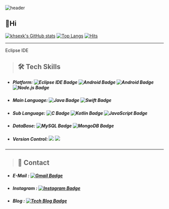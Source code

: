 ![header](https://capsule-render.vercel.app/api?type=Slice&color=auto&height=100&section=header&text=KHSEXK%20HUB&fontSize=50)

## 👋Hi   
[![khsexk's GitHub stats](https://github-readme-stats.vercel.app/api?username=khsexk)](https://github.com/anuraghazra/github-readme-stats) [![Top Langs](https://github-readme-stats.vercel.app/api/top-langs/?username=khsexk&layout=compact)](https://github.com/anuraghazra/github-readme-stats) [![Hits](https://hits.seeyoufarm.com/api/count/incr/badge.svg?url=https%3A%2F%2Fgithub.com%2Fkhsexk&count_bg=%2395CE6A&title_bg=%239A9595&icon=&icon_color=%23E7E7E7&title=hits&edge_flat=false)](https://hits.seeyoufarm.com)

* * *
Eclipse IDE
>  ##  🛠 Tech Skills 
* ##### Platform: ![Eclipse IDE Badge](https://img.shields.io/badge/-Eclipse%20IDE-666699?style=flat&logo=Eclipse%20IDE&logoColor=6600CC) ![Android Badge](https://img.shields.io/badge/-Android-3DDC84?style=flat&logo=Android&logoColor=FFFFFF) ![Android Badge](https://img.shields.io/badge/-ios-000000?style=flat&logo=Apple&logoColor=FFFFFF) ![Node.js Badge](https://img.shields.io/badge/-Node.js-660099?style=flat&logo=Node.js)

* ##### Main Language: ![Java Badge](https://img.shields.io/badge/-Java-007396?style=flat&logo=Java&logoColor=FFFFFF) ![Swift Badge](https://img.shields.io/badge/-Swift-FFFFFF?style=flat&logo=Swift)

* ##### Sub Language: ![C Badge](https://img.shields.io/badge/-C-000000?style=flat&logo=C) ![Kotlin Badge](https://img.shields.io/badge/-Kotlin-0095D5?style=flat&logo=Kotlin&logoColor=FFFFFF) ![JavaScript Badge](https://img.shields.io/badge/-JavaScript-005666?style=flat&logo=JavaScript)  

* ##### DataBase: ![MySQL Badge](https://img.shields.io/badge/-MySQL-fbceb1?style=flat&logo=MySQL) ![MongoDB Badge](https://img.shields.io/badge/-MongoDB-797979?style=flat&logo=MongoDB)

* ##### Version Control: ![](https://camo.githubusercontent.com/a5c0504083b5277605016d9b051d46d6718576e14f2d8c9e60a7acdcf93637c5/68747470733a2f2f696d672e736869656c64732e696f2f62616467652f4769742d6630353033323f7374796c653d666c6174266c6f676f3d676974266c6f676f436f6c6f723d7768697465) ![](https://camo.githubusercontent.com/45f27e5a6c3a058ce27cfa3c827d5e1e9eba6e1e2bcedf36c76b0c49e0128916/68747470733a2f2f696d672e736869656c64732e696f2f62616467652f4769744875622d3138313731373f7374796c653d666c6174266c6f676f3d676974687562266c6f676f436f6c6f723d7768697465)
* * *
> ##  📩 Contact 
* ##### E-Mail : [![Gmail Badge](https://img.shields.io/badge/-Gmail-FFFFFF?style=flat&logo=Gmail)](mailto:kohyunsuk98@gmail.com)
* ##### Instagram : [![Instagram Badge](https://img.shields.io/badge/-Instagram-FFCCFF?style=flat&logo=Instagram)](https://www.instagram.com/kx__seo1c/)
* ##### Blog : [![Tech Blog Badge](http://img.shields.io/badge/-Tech%20blog-black?style=flat-square&logo=github&link=https://alkorithm.tistory.com/)](https://alkorithm.tistory.com/)
